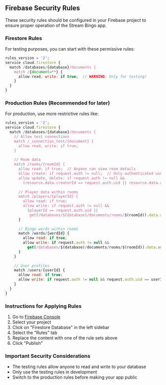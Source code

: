 ## Firebase Security Rules

These security rules should be configured in your Firebase project to ensure proper operation of the Stream Bingo app.

### Firestore Rules

For testing purposes, you can start with these permissive rules:

```javascript
rules_version = '2';
service cloud.firestore {
  match /databases/{database}/documents {
    match /{document=**} {
      allow read, write: if true;  // WARNING: Only for testing!
    }
  }
}
```

### Production Rules (Recommended for later)

For production, use more restrictive rules like:

```javascript
rules_version = '2';
service cloud.firestore {
  match /databases/{database}/documents {
    // Allow test connections
    match /_connection_test/{document} {
      allow read, write: if true;
    }
    
    // Room data
    match /rooms/{roomId} {
      allow read: if true;  // Anyone can view room details
      allow create: if request.auth != null;  // Only authenticated users can create
      allow update, delete: if request.auth != null && 
        (resource.data.creatorId == request.auth.uid || resource.data.admins[request.auth.uid] == true);
      
      // Player data within rooms
      match /players/{playerId} {
        allow read: if true;
        allow write: if request.auth != null && 
          (playerId == request.auth.uid || 
           get(/databases/$(database)/documents/rooms/$(roomId)).data.admins[request.auth.uid] == true);
      }
      
      // Bingo words within rooms
      match /words/{wordId} {
        allow read: if true;
        allow write: if request.auth != null && 
          get(/databases/$(database)/documents/rooms/$(roomId)).data.admins[request.auth.uid] == true;
      }
    }
    
    // User profiles
    match /users/{userId} {
      allow read: if true;
      allow write: if request.auth != null && request.auth.uid == userId;
    }
  }
}
```

### Instructions for Applying Rules

1. Go to [Firebase Console](https://console.firebase.google.com/)
2. Select your project
3. Click on "Firestore Database" in the left sidebar
4. Select the "Rules" tab
5. Replace the content with one of the rule sets above
6. Click "Publish"

### Important Security Considerations

- The testing rules allow anyone to read and write to your database
- Only use the testing rules in development
- Switch to the production rules before making your app public
